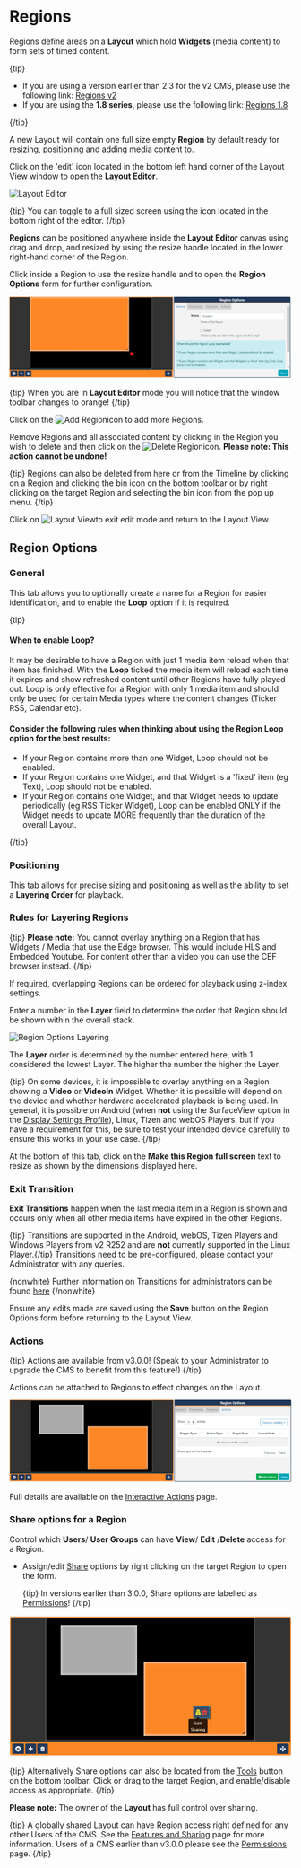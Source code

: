 <!--toc=layouts-->

# Regions 

Regions define areas on a **Layout** which hold **Widgets** (media content) to form sets of timed content.

{tip}

- If you are using a version earlier than 2.3 for the v2 CMS, please use the following link: [Regions v2](layouts_regions_2.0.html)
- If you are using the **1.8 series**, please use the following link: [Regions 1.8](layouts_regions_1.8.html)

{/tip}


A new Layout will contain one full size empty **Region** by default ready for resizing, positioning and adding media content to. 

Click on the 'edit' icon located in the bottom left hand corner of the Layout View window to open the **Layout Editor**. 

![Layout Editor](img/v2.3_layouts_layout_editor.png)

{tip}
You can toggle to a full sized screen using the icon located in the bottom right of the editor.
{/tip} 

**Regions** can be positioned anywhere inside the **Layout Editor** canvas using drag and drop, and resized by using the resize handle located in the lower right-hand corner of the Region. 

Click inside a Region to use the resize handle and to open the **Region Options** form for further configuration.

![Region Resize](img/v3_layouts_region_resize.png)

{tip}
When you are in **Layout Editor** mode you will notice that the window toolbar changes to orange!
{/tip}

Click on the ![Add Region](img/v2.3_layouts_add_region.png)icon to add more Regions.

Remove Regions and all associated content by clicking in the Region you wish to delete and then click on the ![Delete Region](img/v2.3_layouts_delete_region.png)icon. **Please note: This action cannot be undone!**

{tip}
Regions can also be deleted from here or from the Timeline by clicking on a Region and clicking the bin icon on the bottom toolbar or by right clicking on the target Region and selecting the bin icon from the pop up menu.
{/tip}

Click on ![Layout View](img/v2.3_layouts_region_layout_view.png)to exit edit mode and return to the Layout View.

## Region Options

### General

This tab allows you to optionally create a name for a Region for easier identification, and to enable the  **Loop** option if it is required.

{tip}

#### When to enable Loop?

It may be desirable to have a Region with just 1 media item reload when that item has finished. With the **Loop** ticked the media item will reload each time it expires and show refreshed content until other Regions have fully played out. Loop is only effective for a Region with only 1 media item and should only be used for certain Media types where the content changes (Ticker RSS, Calendar etc).

#### Consider the following rules when thinking about using the Region Loop option for the best results:

- If your Region contains more than one Widget, Loop should not be enabled.
- If your Region contains one Widget, and that Widget is a 'fixed' item (eg Text), Loop should not be enabled.
- If your Region contains one Widget, and that Widget needs to update periodically (eg RSS Ticker Widget), Loop can be enabled ONLY if the Widget needs to update MORE frequently than the duration of the overall Layout.

{/tip}

### Positioning

This tab allows for precise sizing and positioning as well as the ability to set a **Layering Order** for playback.  

### Rules for Layering Regions

{tip}
**Please note:** You cannot overlay anything on a Region that has Widgets / Media that use the Edge browser. This would include HLS and Embedded Youtube.
For content other than a video you can use the CEF browser instead.
{/tip}

If required, overlapping Regions can be ordered for playback using z-index settings.

Enter a number in the **Layer** field to determine the order that Region should be shown within the overall stack.

![Region Options Layering](img/v2.3_layouts_regions_layer.png)

The **Layer** order is determined by the number entered here, with 1 considered the lowest Layer. The higher the number the higher the Layer.

{tip}
On some devices, it is impossible to overlay anything on a Region showing a **Video** or **VideoIn** Widget. Whether it is possible will depend on the device and whether hardware accelerated playback is being used. In general, it is possible on Android (when **not** using the SurfaceView option in the [Display Settings Profile](displays_settings.html)), Linux, Tizen and webOS Players, but if you have a requirement for this, be sure to test your intended device carefully to ensure this works in your use case.
{/tip}

At the bottom of this tab, click on the **Make this Region full screen** text to resize as shown by the dimensions displayed here.

### Exit Transition

**Exit Transitions** happen when the last media item in a Region is shown and occurs only when all other media items have expired in the other Regions. 

{tip}
Transitions are supported in the Android, webOS, Tizen Players and Windows Players from v2 R252 and are **not** currently supported in the Linux Player.{/tip}
Transitions need to be pre-configured, please contact your Administrator with any queries.

{nonwhite}
Further information on Transitions for administrators can be found [here](https://xibo.org.uk/docs/setup/transitions-administration)
{/nonwhite}

Ensure any edits made are saved using the **Save** button on the Region Options form before returning to the Layout View.

### Actions

{tip}
Actions are available from v3.0.0! (Speak to your Administrator to upgrade the CMS to benefit from this feature!)
{/tip}

Actions can be attached to Regions to effect changes on the Layout. 

![Actions](img\v3_layouts_regions_actions.png)

Full details are available on the [Interactive Actions](layouts_interactive_actions.html) page.

### Share options for a Region

Control which **Users**/ **User Groups** can have **View**/ **Edit** /**Delete** access for a Region.  

- Assign/edit [Share](users_features_and_sharing.html) options by right clicking on the target Region to open the form.

  {tip}
  In versions earlier than 3.0.0, Share options are labelled as [Permissions](users_permissions.html)!
  {/tip}


![Region Sharing](img\v3_layouts_regions_share.png)

{tip}
Alternatively Share options can also be located from the [Tools](layouts_tools.html) button on the bottom toolbar. Click or drag to the target Region, and enable/disable access as appropriate.
{/tip}

**Please note:** The owner of the **Layout** has full control over sharing. 

{tip}
A globally shared Layout can have Region access right defined for any other Users of the CMS. See the [Features and Sharing](users_features_and_sharing.html) page for more information.
Users of a CMS earlier than v3.0.0 please see the [Permissions](users_permissions.html) page.
{/tip}



